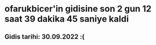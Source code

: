 # ofarukbicer'in gidisine son 2 gun 12 saat 39 dakika 45 saniye kaldi

## Gidis tarihi: 30.09.2022 :(